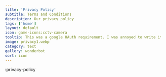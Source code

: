 ```yaml
---
title: 'Privacy Policy'
subtitle: Terms and Conditions
description: Our privacy policy
tags: ['home']
layout: default
icon: game-icons:cctv-camera
tooltip: This was a google OAuth requirement. I was annoyed to write it, honestly, but then I remembered forms are fun.
image: privacy1.webp
category: text
gallery: wonderbot
sort: icon
---
```


:privacy-policy
